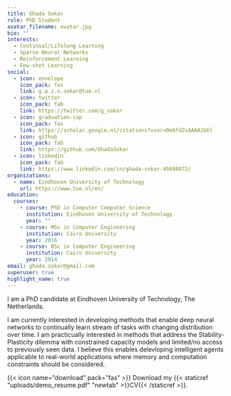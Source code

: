 ```yaml
---
title: Ghada Sokar
role: PhD Student
avatar_filename: avatar.jpg
bio: ""
interests:
  - Continual/Lifelong Learning
  - Sparse Neural Networks
  - Reinforcement Learning
  - Few-shot Learning
social:
  - icon: envelope
    icon_pack: fas
    link: g.a.z.n.sokar@tue.nl
  - icon: twitter
    icon_pack: fab
    link: https://twitter.com/g_sokar
  - icon: graduation-cap
    icon_pack: fas
    link: https://scholar.google.nl/citations?user=0e6fdZsAAAAJ&hl
  - icon: github
    icon_pack: fab
    link: https://github.com/GhadaSokar
  - icon: linkedin
    icon_pack: fab
    link: https://www.linkedin.com/in/ghada-sokar-45699072/
organizations:
  - name: Eindhoven University of Technology
    url: https://www.tue.nl/en/
education:
  courses:
    - course: PhD in Computer Computer Science
      institution: Eindhoven University of Technology
      year: ""
    - course: MSc in Computer Engineering
      institution: Cairo University
      year: 2016
    - course: BSc in Computer Engineering
      institution: Cairo University
      year: 2014
email: ghada.sokar@gmail.com
superuser: true
highlight_name: true
---
```

I am a PhD candidate at Eindhoven University of Technology, The Netherlands. 

I am currently interested in developing methods that enable deep neural networks to continually learn stream of tasks with changing distribution over time.  I am practicually interested in methods that address the Stability-Plasticity dilemma with constrained capacity models and limited/no access to previously seen data.  I believe this enables delevloping intelligent agents applicable to real-world applications where memory and computation constraints should be considered.

{{< icon name="download" pack="fas" >}} Download my {{< staticref "uploads/demo_resume.pdf" "newtab" >}}CV{{< /staticref >}}.